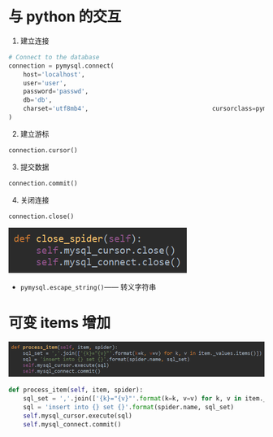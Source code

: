 # 与 python 的交互

1. 建立连接

```python
# Connect to the database
connection = pymysql.connect(
    host='localhost',
    user='user',
    password='passwd',
    db='db',
    charset='utf8mb4',                             		cursorclass=pymysql.cursors.DictCursor
)
```

2. 建立游标

```python
connection.cursor()
```

3. 提交数据

```python
connection.commit()
```

4. 关闭连接

```python
connection.close()
```

![1565578747005](与_python_的交互.assets/1565578747005.png)

- `pymysql.escape_string()`—— 转义字符串

# 可变 items 增加

![1565763773142](与_python_的交互.assets/1565763773142.png)

```python
def process_item(self, item, spider):
    sql_set = ','.join(['{k}="{v}"'.format(k=k, v=v) for k, v in item._values.items()])
    sql = 'insert into {} set {}'.format(spider.name, sql_set)
    self.mysql_cursor.execute(sql)
    self.mysql_connect.commit()
```


